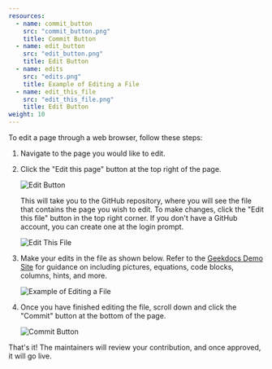 ```yaml
---
resources:
  - name: commit_button
    src: "commit_button.png"
    title: Commit Button
  - name: edit_button
    src: "edit_button.png"
    title: Edit Button
  - name: edits
    src: "edits.png"
    title: Example of Editing a File
  - name: edit_this_file
    src: "edit_this_file.png"
    title: Edit Button
weight: 10
---
```


To edit a page through a web browser, follow these steps:

1. Navigate to the page you would like to edit.
2. Click the "Edit this page" button at the top right of the page. 

   ![Edit Button](edit_button.png)

   This will take you to the GitHub repository, where you will see the file that contains the page you wish to edit. To make changes, click the "Edit this file" button in the top right corner. If you don't have a GitHub account, you can create one at the login prompt.

   ![Edit This File](edit_this_file.png)

3. Make your edits in the file as shown below. Refer to the [Geekdocs Demo Site](https://geekdocs.de/usage/getting-started/) for guidance on including pictures, equations, code blocks, columns, hints, and more.

   ![Example of Editing a File](edits.png)

4. Once you have finished editing the file, scroll down and click the "Commit" button at the bottom of the page.

   ![Commit Button](commit_button.png)

That's it! The maintainers will review your contribution, and once approved, it will go live.
